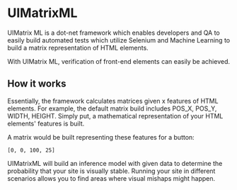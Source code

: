 # UIMatrixML

UIMatrix ML is a dot-net framework which enables developers and QA to easily build automated tests which utilize Selenium and Machine Learning to build a matrix representation of HTML elements.

With UIMatrix ML, verification of front-end elements can easily be achieved.

## How it works

Essentially, the framework calculates matrices given x features of HTML elements. For example, the default matrix build includes POS_X, POS_Y, WIDTH, HEIGHT. Simply put, a mathematical representation of your HTML elements' features is built.

A matrix would be built representing these features for a button:

    [0, 0, 100, 25] 

UIMatrixML will build an inference model with given data to determine the probability that your site is visually stable. Running your site in different scenarios allows you to find areas where visual mishaps might happen.
